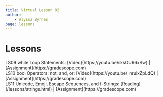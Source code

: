 ```yaml
---
title: Virtual Lesson 02
author:
    - Alyssa Byrnes
page: lessons
---
```


# Lessons
<div class="box link-page m-2 p-4">

<div class="plan Class"><span class="kind">LS09 </span>
<span class="title">while Loop Statements:</span>
[Video](https://youtu.be/iiksOU66xSw) | [Assignment](https://gradescope.com)
</div>

<div class="plan Class"><span class="kind">LS10 </span>
<span class="title">bool Operators: not, and, or:</span>
[Video](https://youtu.be/_nruixZpLdQ) | [Assignment](https://gradescope.com)
</div>

<div class="plan Class"><span class="kind">LS11 </span>
<span class="title">Unicode, Emoji, Escape Sequences, and f-Strings:</span>
[Reading](/lessons/strings.html) | [Assignment](https://gradescope.com)
</div>

</div>


